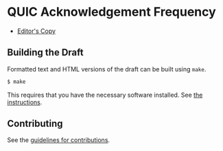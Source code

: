 # QUIC Acknowledgement Frequency

* [Editor's Copy](https://quicwg.github.io/multipath/#go.draft-ietf-quic-ack-frequency.html)

## Building the Draft

Formatted text and HTML versions of the draft can be built using `make`.

```sh
$ make
```

This requires that you have the necessary software installed.  See
[the instructions](https://github.com/martinthomson/i-d-template/blob/master/doc/SETUP.md).


## Contributing

See the
[guidelines for contributions](https://github.com/quicwg/base-drafts/blob/main/CONTRIBUTING.md).
